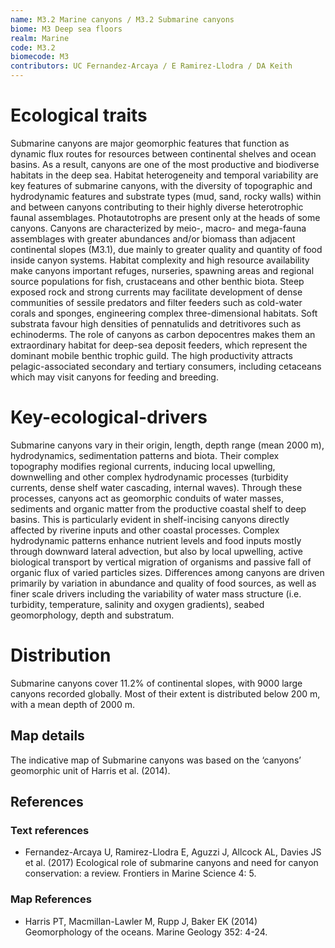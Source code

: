```yaml
---
name: M3.2 Marine canyons / M3.2 Submarine canyons
biome: M3 Deep sea floors
realm: Marine
code: M3.2
biomecode: M3
contributors: UC Fernandez-Arcaya / E Ramirez-Llodra / DA Keith
---
```


# Ecological traits

Submarine canyons are major geomorphic features that function as dynamic flux routes for resources between continental shelves and ocean basins. As a result, canyons are one of the most productive and biodiverse habitats in the deep sea. Habitat heterogeneity and temporal variability are key features of submarine canyons, with the diversity of topographic and hydrodynamic features and substrate types (mud, sand, rocky walls) within and between canyons contributing to their highly diverse heterotrophic faunal assemblages. Photautotrophs are present only at the heads of some canyons. Canyons are characterized by meio-, macro- and mega-fauna assemblages with greater abundances and/or biomass than adjacent continental slopes (M3.1), due mainly to greater quality and quantity of food inside canyon systems. Habitat complexity and high resource availability make canyons important refuges, nurseries, spawning areas and regional source populations for fish, crustaceans and other benthic biota. Steep exposed rock and strong currents may facilitate development of dense communities of sessile predators and filter feeders such as cold-water corals and sponges, engineering complex three-dimensional habitats. Soft substrata favour high densities of pennatulids and detritivores such as echinoderms. The role of canyons as carbon depocentres makes them an extraordinary habitat for deep-sea deposit feeders, which represent the dominant mobile benthic trophic guild. The high productivity attracts pelagic-associated secondary and tertiary consumers, including cetaceans which may visit canyons for feeding and breeding. 

# Key-ecological-drivers

Submarine canyons vary in their origin, length, depth range (mean 2000 m), hydrodynamics, sedimentation patterns and biota. Their complex topography modifies regional currents, inducing local upwelling, downwelling and other complex hydrodynamic processes (turbidity currents, dense shelf water cascading, internal waves). Through these processes, canyons act as geomorphic conduits of water masses, sediments and organic matter from the productive coastal shelf to deep basins. This is particularly evident in shelf-incising canyons directly affected by riverine inputs and other coastal processes. Complex hydrodynamic patterns enhance nutrient levels and food inputs mostly through downward lateral advection, but also by local upwelling, active biological transport by vertical migration of organisms and passive fall of organic flux of varied particles sizes. Differences among canyons are driven primarily by variation in abundance and quality of food sources, as well as finer scale drivers including the variability of water mass structure (i.e. turbidity, temperature, salinity and oxygen gradients), seabed geomorphology, depth and substratum. 

# Distribution

Submarine canyons cover 11.2% of continental slopes, with 9000 large canyons recorded globally. Most of their extent is distributed below 200 m, with a mean depth of 2000 m. 

## Map details

The indicative map of Submarine canyons was based on the ‘canyons’ geomorphic unit of Harris et al. (2014).

## References
### Text references
* Fernandez-Arcaya U, Ramirez-Llodra E, Aguzzi J, Allcock AL, Davies JS et al. (2017) Ecological role of submarine canyons and need for canyon conservation: a review. Frontiers in Marine Science 4: 5. 
### Map References
* Harris PT, Macmillan-Lawler M, Rupp J, Baker EK (2014) Geomorphology of the oceans. Marine Geology 352: 4-24.

